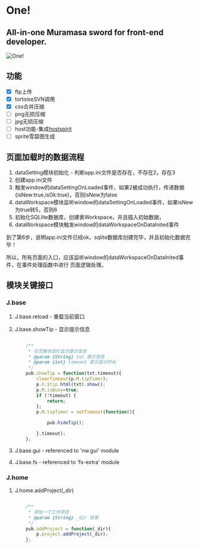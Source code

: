 One!
=======

All-in-one Muramasa sword for front-end developer.
-------------------------------------------------

![One!](http://oxox.io/one/icon.png)

## 功能

- [x] ftp上传
- [x] tortoiseSVN调用
- [x] css合并压缩
- [ ] png无损压缩
- [ ] jpg无损压缩
- [ ] host功能-集成[hostspirit](http://faso.me/hostspirit/)
- [ ] sprite雪碧图生成

## 页面加载时的数据流程

1. dataSetting模块初始化 - 判断app.ini文件是否存在，不存在2，存在3
2. 创建app.ini文件
3. 触发window的dataSettingOnLoaded事件，如果2被成功执行，传递数据{isNew:true,isOk:true}，否则isNew为false
4. dataWorkspace模块监听window的dataSettingOnLoaded事件，如果isNew为true转5，否则6
5. 初始化SQLlite数据库，创建表Workspace，并且插入初始数据，
6. dataWorkspace模块触发window的dataWorkspaceOnDataInited事件

到了第6步，说明app.ini文件已经ok，sqlite数据库创建完毕，并且初始化数据完毕！

所以，所有页面的入口，应该监听window的dataWorkspaceOnDataInited事件，在事件处理函数中进行
页面逻辑处理。

## 模块关键接口

### J.base

1. J.base.reload - 重载当前窗口
2. J.base.showTip - 显示提示信息

	``` js

		/**
		 * 在页脚状态栏显示提示信息
		 * @param {String} txt 提示信息
		 * @param {int} timeout 提示显示时长
		 */
		pub.showTip = function(txt,timeout){
			clearTimeout(p.M.tipTimer);
			p.V.$tip.html(txt).show();
			p.M.isBusy=true;
			if (!timeout) {
				return;
			};
			p.M.tipTimer = setTimeout(function(){

				pub.hideTip();

			},timeout);
		};

	```
3. J.base.gui - referenced to 'nw.gui' module
4. J.base.fs - referenced to 'fs-extra' module

### J.home

1. J.home.addProject(_dir)

	``` js

		/**
		 * 添加一个工作项目
		 * @param {String} _dir 目录
		 */
		pub.addProject = function(_dir){
			p.project.addProject(_dir);
		};

	```